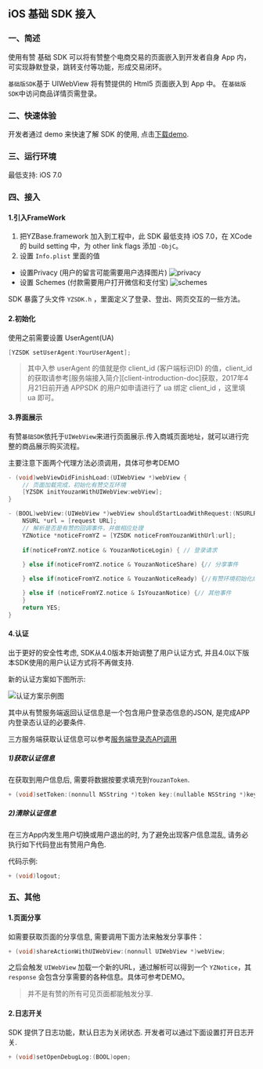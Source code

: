 ## iOS 基础 SDK 接入

### 一、简述

使用有赞 基础 SDK 可以将有赞整个电商交易的页面嵌入到开发者自身 App 内，可实现静默登录，跳转支付等功能，形成交易闭环。

`基础版SDK`基于 UIWebView 将有赞提供的 Html5 页面嵌入到 App 中。
在`基础版SDK`中访问商品详情页需登录。

### 二、快速体验

开发者通过 demo 来快速了解 SDK 的使用, 点击[下载demo](https://www.youzanyun.com/docs/guide/appsdk#691).

### 三、运行环境

最低支持: iOS 7.0

### 四、接入

#### 1.引入FrameWork

1. 把YZBase.framework 加入到工程中，此 SDK 最低支持 iOS 7.0，在 XCode 的 build setting 中，为 other link flags 添加 `-ObjC`。
2. 设置 `Info.plist` 里面的值

- 设置Privacy (用户的留言可能需要用户选择图片)
  ![privacy](https://img.yzcdn.cn/public_files/2017/04/19/e8c65110c1ea6d542d346665fead6d94.png)
- 设置 Schemes (付款需要用户打开微信和支付宝)
  ![schemes](https://img.yzcdn.cn/public_files/2017/04/19/eaaf016f40fa2da3dadabd89bc081cc9.png)

SDK 暴露了头文件 `YZSDK.h` ，里面定义了登录、登出、网页交互的一些方法。

#### 2.初始化

使用之前需要设置 UserAgent(UA)

```objective-c
[YZSDK setUserAgent:YourUserAgent];
```

> 其中入参 userAgent 的值就是你 client_id (客户端标识ID) 的值，client_id 的获取请参考[服务端接入简介][client-introduction-doc]获取，2017年4月21日前开通 APPSDK 的用户如申请进行了 ua 绑定 client_id ，这里填 ua 即可。

#### 3.界面展示

有赞`基础SDK`依托于`UIWebView`来进行页面展示.传入商城页面地址，就可以进行完整的商品展示购买流程。

主要注意下面两个代理方法必须调用，具体可参考DEMO

```objective-c
- (void)webViewDidFinishLoad:(UIWebView *)webView {
	// 页面加载完成，初始化有赞交互环境
    [YZSDK initYouzanWithUIWebView:webView];
}
```

```objective-c
- (BOOL)webView:(UIWebView *)webView shouldStartLoadWithRequest:(NSURLRequest *)request navigationType:(UIWebViewNavigationType)navigationType {
    NSURL *url = [request URL];
	// 解析是否是有赞的回调事件，并做相应处理
    YZNotice *noticeFromYZ = [YZSDK noticeFromYouzanWithUrl:url];
	
    if(noticeFromYZ.notice & YouzanNoticeLogin) { // 登录请求
        
    } else if(noticeFromYZ.notice & YouzanNoticeShare) {// 分享事件

    } else if(noticeFromYZ.notice & YouzanNoticeReady) {//有赞环境初始化成功，分享按钮可用

    } else if (noticeFromYZ.notice & IsYouzanNotice) {// 其他事件
    }
    return YES;
}

```



#### 4.认证

出于更好的安全性考虑, SDK从4.0版本开始调整了用户认证方式, 并且4.0以下版本SDK使用的用户认证方式将不再做支持.

新的认证方案如下图所示:

![认证方案示例图](https://img.yzcdn.cn/public_files/2017/03/03/83e0fb6c0104d6836bdbb662bf82338a.png)


其中从有赞服务端返回认证信息是一个包含用户登录态信息的JSON, 是完成APP内登录态认证的必要条件.

三方服务端获取认证信息可以参考[服务端登录态API调用](https://www.youzanyun.com/docs/guide/appsdk#683)

##### 1)获取认证信息

在获取到用户信息后, 需要将数据按要求填充到`YouzanToken`.

``` objective-c
+ (void)setToken:(nonnull NSString *)token key:(nullable NSString *)key value:(nullable NSString *)value;
```

##### 2)清除认证信息

在三方App内发生用户切换或用户退出的时, 为了避免出现客户信息混乱, 请务必执行如下代码登出有赞用户角色.

代码示例:

``` objective-c
+ (void)logout;
```

### 五、其他

#### 1.页面分享

如需要获取页面的分享信息, 需要调用下面方法来触发分享事件：

``` objective-c
+ (void)shareActionWithUIWebView:(nonnull UIWebView *)webView;
```

之后会触发 `UIWebView` 加载一个新的URL，通过解析可以得到一个 `YZNotice`，其`response` 会包含分享需要的各种信息。具体可参考DEMO。

> 并不是有赞的所有可见页面都能触发分享.


#### 2.日志开关

SDK 提供了日志功能，默认日志为关闭状态. 开发者可以通过下面设置打开日志开关. 

``` objective-c
+ (void)setOpenDebugLog:(BOOL)open;
```